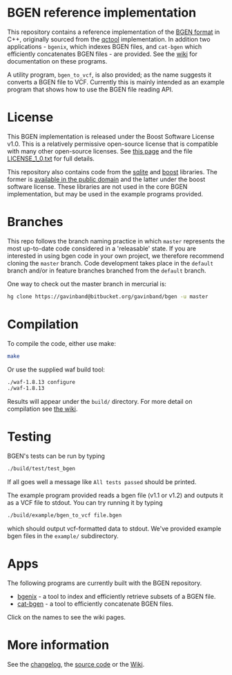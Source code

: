 BGEN reference implementation
========

This repository contains a reference implementation of the [BGEN format](http://www.well.ox.ac.uk/~gav/bgen_format/bgen_format_v1.2.html) in C++, 
originally sourced from the [qctool](https://bitbucket.org/gavinband/bgen) implementation.  In addition two applications - `bgenix`, which indexes BGEN files, and `cat-bgen` which efficiently concatenates BGEN files - are provided.  See the [wiki](https://bitbucket.org/gavinband/bgen/wiki/Home) for documentation on these programs.

A utility program, `bgen_to_vcf`, is also provided; as the name suggests it converts a BGEN file to VCF.  Currently this is mainly intended as an example program that shows how to use the BGEN file reading API.

License
========
This BGEN implementation is released under the Boost Software License v1.0.  This is a relatively permissive open-source license that is compatible with many other open-source licenses.  See [this page](http://www.boost.org/users/license.html) and the file [LICENSE_1_0.txt](https://bitbucket.org/gavinband/bgen/src/tip/LICENSE_1_0.txt) for full details.

This repository also contains code from  the [sqlite](www.sqlite.org) and [boost](www.boost.org) libraries.  The former is [available in the public domain](http://www.sqlite.org/copyright.html) and the latter under the boost software license.  These libraries are not used in the core BGEN implementation, but may be used in the example programs provided.

Branches
========

This repo follows the branch naming practice in which `master` represents the most up-to-date code considered in a 'releasable' state.  If you are interested in using bgen code in your own project, we therefore recommend cloning the `master` branch.  Code development takes place in the `default` branch and/or in feature branches branched from the `default` branch.

One way to check out the master branch in mercurial is:

```sh
hg clone https://gavinband@bitbucket.org/gavinband/bgen -u master
```

Compilation
=====

To compile the code, either use make:
```sh
make
```

Or use the supplied waf build tool:
```sh
./waf-1.8.13 configure
./waf-1.8.13
```
Results will appear under the `build/` directory.  For more detail on compilation see [the wiki](https://bitbucket.org/gavinband/bgen/wiki/Troubleshooting_compilation).

Testing
=====

BGEN's tests can be run by typing 
```sh
./build/test/test_bgen
```
If all goes well a message like `All tests passed` should be printed.

The example program provided reads a bgen file (v1.1 or v1.2) and outputs it as a VCF file to stdout.  You can try running it
by typing
```sh
./build/example/bgen_to_vcf file.bgen
```
which should output vcf-formatted data to stdout.  We've provided example bgen files in the `example/` subdirectory.

Apps
=====

The following programs are currently built with the BGEN repository.

* [bgenix](https://bitbucket.org/gavinband/bgen/wiki/bgenix) - a tool to index and efficiently retrieve subsets of a BGEN file. 
* [cat-bgen](https://bitbucket.org/gavinband/bgen/wiki/cat-bgen) - a tool to efficiently concatenate BGEN files.

Click on the names to see the wiki pages.

More information
=====
See the [changelog](https://bitbucket.org/gavinband/bgen/src/master/CHANGELOG.md),
the [source code](https://bitbucket.org/gavinband/bgen/src) or
the [Wiki](https://bitbucket.org/gavinband/bgen/wiki/Home).